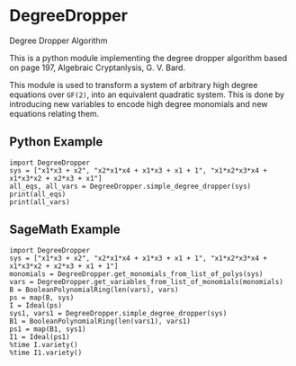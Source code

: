 # DegreeDropper
Degree Dropper Algorithm

This is a python module implementing the degree dropper algorithm based on 
page 197, Algebraic Cryptanlysis, G. V. Bard.

This module is used to transform a system of arbitrary high degree equations
over `GF(2)`, into an equivalent quadratic system. This is done by introducing
new variables to encode high degree monomials and new equations relating them. 

## Python Example
```
import DegreeDropper
sys = ["x1*x3 + x2", "x2*x1*x4 + x1*x3 + x1 + 1", "x1*x2*x3*x4 + x1*x3*x2 + x2*x3 + x1"]
all_eqs, all_vars = DegreeDropper.simple_degree_dropper(sys)
print(all_eqs)
print(all_vars)
```
## SageMath Example
```
import DegreeDropper
sys = ["x1*x3 + x2", "x2*x1*x4 + x1*x3 + x1 + 1", "x1*x2*x3*x4 + x1*x3*x2 + x2*x3 + x1 + 1"]
monomials = DegreeDropper.get_monomials_from_list_of_polys(sys)     
vars = DegreeDropper.get_variables_from_list_of_monomials(monomials)
B = BooleanPolynomialRing(len(vars), vars)
ps = map(B, sys)
I = Ideal(ps)
sys1, vars1 = DegreeDropper.simple_degree_dropper(sys)
B1 = BooleanPolynomialRing(len(vars1), vars1)
ps1 = map(B1, sys1)
I1 = Ideal(ps1)
%time I.variety()
%time I1.variety()
```
